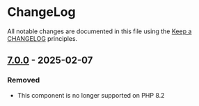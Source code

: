 # ChangeLog

All notable changes are documented in this file using the [Keep a CHANGELOG](https://keepachangelog.com/) principles.

## [7.0.0] - 2025-02-07

### Removed

* This component is no longer supported on PHP 8.2

[7.0.0]: https://github.com/sebastianbergmann/exporter/compare/6.3...7.0.0
